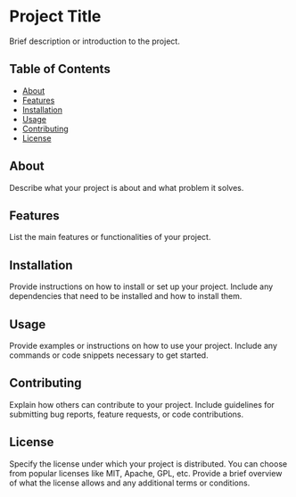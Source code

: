 # Project Title

Brief description or introduction to the project.

## Table of Contents

- [About](#about)
- [Features](#features)
- [Installation](#installation)
- [Usage](#usage)
- [Contributing](#contributing)
- [License](#license)

## About

Describe what your project is about and what problem it solves.

## Features

List the main features or functionalities of your project.

## Installation

Provide instructions on how to install or set up your project. Include any dependencies that need to be installed and how to install them.

## Usage

Provide examples or instructions on how to use your project. Include any commands or code snippets necessary to get started.

## Contributing

Explain how others can contribute to your project. Include guidelines for submitting bug reports, feature requests, or code contributions.

## License

Specify the license under which your project is distributed. You can choose from popular licenses like MIT, Apache, GPL, etc. Provide a brief overview of what the license allows and any additional terms or conditions.


